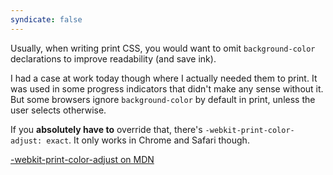 ```yaml
---
syndicate: false
---
```

Usually, when writing print CSS, you would want to omit `background-color` declarations to improve readability (and save ink).

I had a case at work today though where I actually needed them to print. It was used in some progress indicators that didn't make any sense without it. But some browsers ignore `background-color` by default in print, unless the user selects otherwise.

If you __absolutely have to__ override that, there's `-webkit-print-color-adjust: exact`.
It only works in Chrome and Safari though.

[-webkit-print-color-adjust on MDN](https://developer.mozilla.org/de/docs/Web/CSS/-webkit-print-color-adjust)